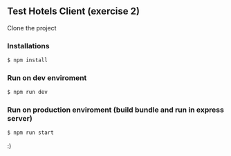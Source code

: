 ## Test Hotels Client (exercise 2)

Clone the project

### Installations

```sh
$ npm install 
```

### Run on dev enviroment

```sh
$ npm run dev 
```

### Run on production enviroment (build bundle and run in express server)

```sh
$ npm run start 
```

:)
